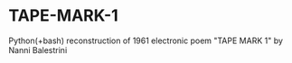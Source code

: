# TAPE-MARK-1
Python(+bash) reconstruction of 1961 electronic poem "TAPE MARK 1" by Nanni Balestrini
